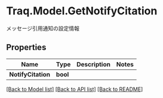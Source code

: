 # Traq.Model.GetNotifyCitation
メッセージ引用通知の設定情報

## Properties

Name | Type | Description | Notes
------------ | ------------- | ------------- | -------------
**NotifyCitation** | **bool** |  | 

[[Back to Model list]](../README.md#documentation-for-models) [[Back to API list]](../README.md#documentation-for-api-endpoints) [[Back to README]](../README.md)

